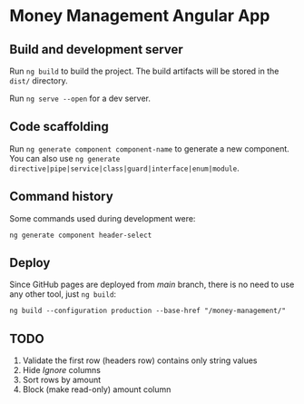 # Money Management Angular App

## Build and development server

Run `ng build` to build the project. The build artifacts will be stored in the `dist/` directory.

Run `ng serve --open` for a dev server.

## Code scaffolding

Run `ng generate component component-name` to generate a new component. You can also use `ng generate directive|pipe|service|class|guard|interface|enum|module`.

## Command history

Some commands used during development were:

    ng generate component header-select

## Deploy

Since GitHub pages are deployed from *main* branch, there is no need to use any other tool, just `ng build`:

```
ng build --configuration production --base-href "/money-management/"
```

## TODO

1. Validate the first row (headers row) contains only string values
3. Hide *Ignore* columns
6. Sort rows by amount
7. Block (make read-only) amount column

